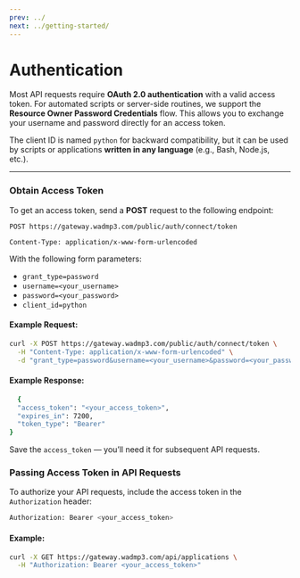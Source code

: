 ```yaml
---
prev: ../
next: ../getting-started/
---
```


# Authentication

Most API requests require **OAuth 2.0 authentication** with a valid access token. For automated scripts or server-side routines, we support the **Resource Owner Password Credentials** flow. This allows you to exchange your username and password directly for an access token.

The client ID is named `python` for backward compatibility, but it can be used by scripts or applications **written in any language** (e.g., Bash, Node.js, etc.).

---

### Obtain Access Token

To get an access token, send a **POST** request to the following endpoint:

`POST https://gateway.wadmp3.com/public/auth/connect/token`

`Content-Type: application/x-www-form-urlencoded`

With the following form parameters:

- `grant_type=password`
- `username=<your_username>`
- `password=<your_password>`
- `client_id=python`

#### Example Request:

```bash
curl -X POST https://gateway.wadmp3.com/public/auth/connect/token \
  -H "Content-Type: application/x-www-form-urlencoded" \
  -d "grant_type=password&username=<your_username>&password=<your_password>&client_id=python"
  ```

#### Example Response:

```bash
  {
  "access_token": "<your_access_token>",
  "expires_in": 7200,
  "token_type": "Bearer"
}
```

Save the `access_token` — you’ll need it for subsequent API requests.

### Passing Access Token in API Requests
To authorize your API requests, include the access token in the `Authorization` header:

```bash
Authorization: Bearer <your_access_token>
```

#### Example:

```bash
curl -X GET https://gateway.wadmp3.com/api/applications \
  -H "Authorization: Bearer <your_access_token>"
```  


